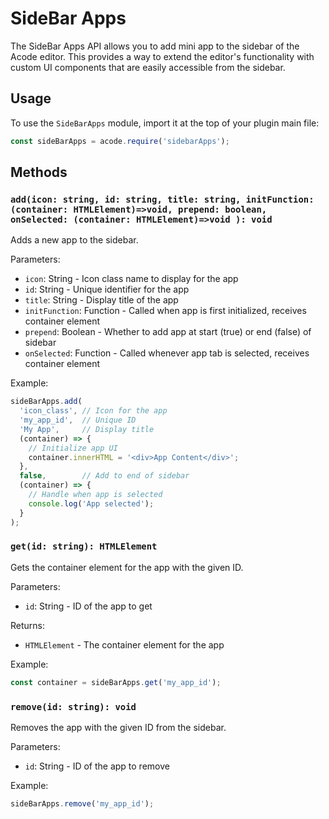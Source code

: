 # SideBar Apps

The SideBar Apps API allows you to add mini app to the sidebar of the Acode editor. This provides a way to extend the editor's functionality with custom UI components that are easily accessible from the sidebar.

## Usage

To use the `SideBarApps` module, import it at the top of your plugin main file:

```javascript
const sideBarApps = acode.require('sidebarApps');
```

## Methods

### `add(icon: string, id: string, title: string, initFunction: (container: HTMLElement)=>void, prepend: boolean, onSelected: (container: HTMLElement)=>void ): void`

Adds a new app to the sidebar.

Parameters:
- `icon`: String - Icon class name to display for the app
- `id`: String - Unique identifier for the app
- `title`: String - Display title of the app
- `initFunction`: Function - Called when app is first initialized, receives container element
- `prepend`: Boolean - Whether to add app at start (true) or end (false) of sidebar
- `onSelected`: Function - Called whenever app tab is selected, receives container element

Example:
```javascript
sideBarApps.add(
  'icon_class', // Icon for the app
  'my_app_id',  // Unique ID
  'My App',     // Display title
  (container) => {
    // Initialize app UI
    container.innerHTML = '<div>App Content</div>';
  },
  false,        // Add to end of sidebar
  (container) => {
    // Handle when app is selected
    console.log('App selected');
  }
);
```
### `get(id: string): HTMLElement`

Gets the container element for the app with the given ID.

Parameters:
- `id`: String - ID of the app to get

Returns:
- `HTMLElement` - The container element for the app

Example:
```javascript
const container = sideBarApps.get('my_app_id');
```

### `remove(id: string): void`

Removes the app with the given ID from the sidebar.

Parameters:
- `id`: String - ID of the app to remove

Example:
```javascript
sideBarApps.remove('my_app_id');
```
